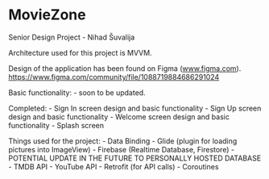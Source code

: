 # MovieZone
Senior Design Project - Nihad Šuvalija

Architecture used for this project is MVVM.

Design of the application has been found on Figma (www.figma.com).
https://www.figma.com/community/file/1088719884686291024

Basic functionality:
    - soon to be updated.

Completed:
    - Sign In screen design and basic functionality
    - Sign Up screen design and basic functionality
    - Welcome screen design and basic functionality
    - Splash screen

Things used for the project:
    - Data Binding
    - Glide (plugin for loading pictures into ImageView)
    - Firebase (Realtime Database, Firestore) - POTENTIAL UPDATE IN THE FUTURE TO PERSONALLY HOSTED DATABASE
    - TMDB API
    - YouTube API
    - Retrofit (for API calls)
    - Coroutines
